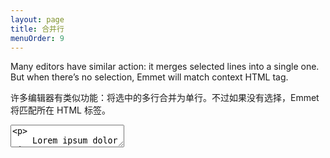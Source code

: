 ```yaml
---
layout: page
title: 合并行
menuOrder: 9
---
```

Many editors have similar action: it merges selected lines into a single one. But when there’s no selection, Emmet will match context HTML tag.

许多编辑器有类似功能：将选中的多行合并为单行。不过如果没有选择，Emmet 将匹配所在 HTML 标签。

<textarea class="movie-def">
&lt;p&gt;
	Lorem ipsum dolor sit amet.
	|Officiis animi consequuntur iure.
	Ea asperiores aperiam non necessitatibus?
	Expedita iusto cupiditate eum esse
&lt;/p&gt;
~~~
run: emmet.merge_lines ::: “Merge Lines” (Shift-Cmd-M)
</textarea>
